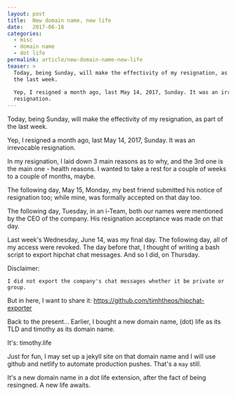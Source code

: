 ```yaml
---
layout: post
title:  New domain name, new life
date:   2017-06-18
categories:
  - misc
  - domain name
  - dot life
permalink: article/new-domain-name-new-life
teaser: >
  Today, being Sunday, will make the effectivity of my resignation, as part of
  the last week.
  
  Yep, I resigned a month ago, last May 14, 2017, Sunday. It was an irrevocable
  resignation.
---
```


Today, being Sunday, will make the effectivity of my resignation, as part of the
last week.

Yep, I resigned a month ago, last May 14, 2017, Sunday. It was an irrevocable resignation.

In my resignation, I laid down 3 main reasons as to why, and the 3rd one is the
main one - health reasons.  I wanted to take a rest for a couple of weeks to a 
couple of months, maybe.

The following day, May 15, Monday, my best friend submitted his notice of
resignation too; while mine, was formally accepted on that day too.

The following day, Tuesday, in an i-Team, both our names were mentioned by the
CEO of the company.  His resignation acceptance was made on that day.

Last week's Wednesday, June 14, was my final day. The following day, all of my
access were revoked.  The day before that, I thought of writing a bash script to
export hipchat chat messages.  And so I did, on Thursday.

Disclaimer:

~~~
I did not export the company's chat messages whether it be private or group.
~~~

But in here, I want to share it:
https://github.com/timhtheos/hipchat-exporter

Back to the present... Earlier, I bought a new domain name, (dot) life as its TLD
and timothy as its domain name.

It's:  timothy.life

Just for fun, I may set up a jekyll site on that domain name and I will use
github and netlify to automate production pushes.  That's a `may` still.

It's a new domain name in a dot life extension, after the fact of being
resingned.  A new life awaits.
